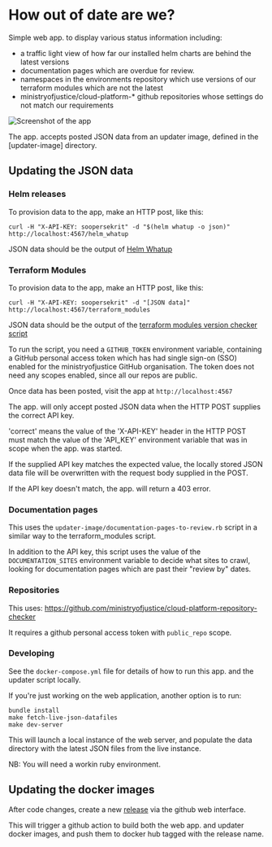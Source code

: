 # How out of date are we?

Simple web app. to display various status information including:

* a traffic light view of how far our installed helm charts are behind the latest versions
* documentation pages which are overdue for review.
* namespaces in the environments repository which use versions of our terraform modules which are not the latest
* ministryofjustice/cloud-platform-\* github repositories whose settings do not match our requirements

![Screenshot of the app](screenshot.png?raw=true "Example screenshot")

The app. accepts posted JSON data from an updater image, defined in the [updater-image] directory.

## Updating the JSON data

### Helm releases

To provision data to the app, make an HTTP post, like this:

    curl -H "X-API-KEY: soopersekrit" -d "$(helm whatup -o json)" http://localhost:4567/helm_whatup

JSON data should be the output of [Helm Whatup](https://github.com/bacongobbler/helm-whatup)

### Terraform Modules

To provision data to the app, make an HTTP post, like this:

    curl -H "X-API-KEY: soopersekrit" -d "[JSON data]" http://localhost:4567/terraform_modules

JSON data should be the output of the [terraform modules version checker script](updater-image/module-versions.rb)

To run the script, you need a `GITHUB_TOKEN` environment variable, containing a
GitHub personal access token which has had single sign-on (SSO) enabled for the
ministryofjustice GitHub organisation. The token does not need any scopes
enabled, since all our repos are public.

Once data has been posted, visit the app at `http://localhost:4567`

The app. will only accept posted JSON data when the HTTP POST supplies the correct API key.

'correct' means the value of the 'X-API-KEY' header in the HTTP POST must match the value of the 'API_KEY' environment variable that was in scope when the app. was started.

If the supplied API key matches the expected value, the locally stored JSON data file will be overwritten with the request body supplied in the POST.

If the API key doesn't match, the app. will return a 403 error.

### Documentation pages

This uses the `updater-image/documentation-pages-to-review.rb` script in a similar way to the terraform_modules script.

In addition to the API key, this script uses the value of the `DOCUMENTATION_SITES` environment variable to decide what sites to crawl, looking for documentation pages which are past their "review by" dates.

### Repositories

This uses: https://github.com/ministryofjustice/cloud-platform-repository-checker

It requires a github personal access token with `public_repo` scope.

### Developing

See the `docker-compose.yml` file for details of how to run this app. and the updater script locally.

If you're just working on the web application, another option is to run:

```
bundle install
make fetch-live-json-datafiles
make dev-server
```

This will launch a local instance of the web server, and populate the data
directory with the latest JSON files from the live instance.

NB: You will need a workin ruby environment.

## Updating the docker images

After code changes, create a new [release] via the github web interface.

This will trigger a github action to build both the web app. and updater docker
images, and push them to docker hub tagged with the release name.

[release]: https://github.com/ministryofjustice/cloud-platform-how-out-of-date-are-we/releases
